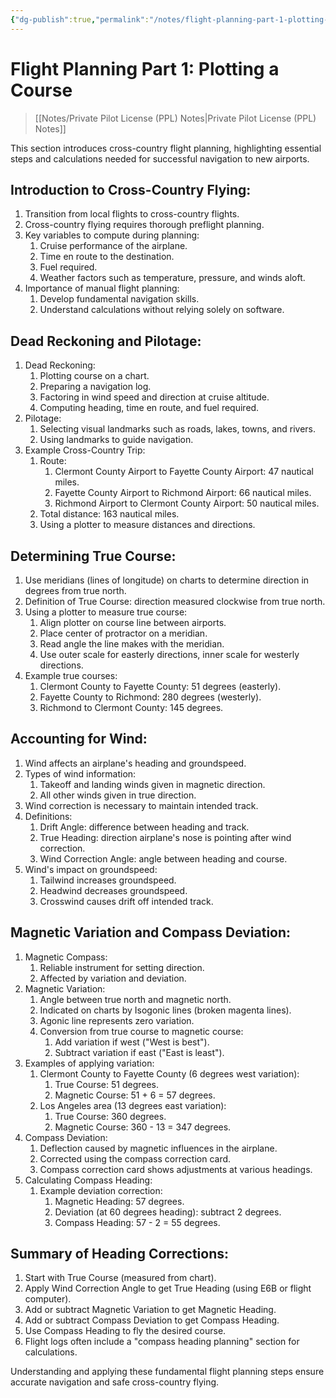 ```yaml
---
{"dg-publish":true,"permalink":"/notes/flight-planning-part-1-plotting-a-course/","title":"Flight Planning Part 1: Plotting a Course","tags":["aviation","classnotes"]}
---
```



# Flight Planning Part 1: Plotting a Course
> [[Notes/Private Pilot License (PPL) Notes\|Private Pilot License (PPL) Notes]]

This section introduces cross-country flight planning, highlighting essential steps and calculations needed for successful navigation to new airports.

## Introduction to Cross-Country Flying:

1. Transition from local flights to cross-country flights.
2. Cross-country flying requires thorough preflight planning.
3. Key variables to compute during planning:
    1. Cruise performance of the airplane.
    2. Time en route to the destination.
    3. Fuel required.
    4. Weather factors such as temperature, pressure, and winds aloft.
4. Importance of manual flight planning:
    1. Develop fundamental navigation skills.
    2. Understand calculations without relying solely on software.

## Dead Reckoning and Pilotage:

1. Dead Reckoning:
    1. Plotting course on a chart.
    2. Preparing a navigation log.
    3. Factoring in wind speed and direction at cruise altitude.
    4. Computing heading, time en route, and fuel required.
2. Pilotage:
    1. Selecting visual landmarks such as roads, lakes, towns, and rivers.
    2. Using landmarks to guide navigation.
3. Example Cross-Country Trip:
    1. Route:
        1. Clermont County Airport to Fayette County Airport: 47 nautical miles.
        2. Fayette County Airport to Richmond Airport: 66 nautical miles.
        3. Richmond Airport to Clermont County Airport: 50 nautical miles.
    2. Total distance: 163 nautical miles.
    3. Using a plotter to measure distances and directions.

## Determining True Course:

1. Use meridians (lines of longitude) on charts to determine direction in degrees from true north.
2. Definition of True Course: direction measured clockwise from true north.
3. Using a plotter to measure true course:
    1. Align plotter on course line between airports.
    2. Place center of protractor on a meridian.
    3. Read angle the line makes with the meridian.
    4. Use outer scale for easterly directions, inner scale for westerly directions.
4. Example true courses:
    1. Clermont County to Fayette County: 51 degrees (easterly).
    2. Fayette County to Richmond: 280 degrees (westerly).
    3. Richmond to Clermont County: 145 degrees.

## Accounting for Wind:

1. Wind affects an airplane's heading and groundspeed.
2. Types of wind information:
    1. Takeoff and landing winds given in magnetic direction.
    2. All other winds given in true direction.
3. Wind correction is necessary to maintain intended track.
4. Definitions:
    1. Drift Angle: difference between heading and track.
    2. True Heading: direction airplane's nose is pointing after wind correction.
    3. Wind Correction Angle: angle between heading and course.
5. Wind's impact on groundspeed:
    1. Tailwind increases groundspeed.
    2. Headwind decreases groundspeed.
    3. Crosswind causes drift off intended track.

## Magnetic Variation and Compass Deviation:

1. Magnetic Compass:
    1. Reliable instrument for setting direction.
    2. Affected by variation and deviation.
2. Magnetic Variation:
    1. Angle between true north and magnetic north.
    2. Indicated on charts by Isogonic lines (broken magenta lines).
    3. Agonic line represents zero variation.
    4. Conversion from true course to magnetic course:
        1. Add variation if west ("West is best").
        2. Subtract variation if east ("East is least").
3. Examples of applying variation:
    1. Clermont County to Fayette County (6 degrees west variation):
        1. True Course: 51 degrees.
        2. Magnetic Course: 51 + 6 = 57 degrees.
    2. Los Angeles area (13 degrees east variation):
        1. True Course: 360 degrees.
        2. Magnetic Course: 360 - 13 = 347 degrees.
4. Compass Deviation:
    1. Deflection caused by magnetic influences in the airplane.
    2. Corrected using the compass correction card.
    3. Compass correction card shows adjustments at various headings.
5. Calculating Compass Heading:
    1. Example deviation correction:
        1. Magnetic Heading: 57 degrees.
        2. Deviation (at 60 degrees heading): subtract 2 degrees.
        3. Compass Heading: 57 - 2 = 55 degrees.

## Summary of Heading Corrections:

1. Start with True Course (measured from chart).
2. Apply Wind Correction Angle to get True Heading (using E6B or flight computer).
3. Add or subtract Magnetic Variation to get Magnetic Heading.
4. Add or subtract Compass Deviation to get Compass Heading.
5. Use Compass Heading to fly the desired course.
6. Flight logs often include a "compass heading planning" section for calculations.

Understanding and applying these fundamental flight planning steps ensure accurate navigation and safe cross-country flying.